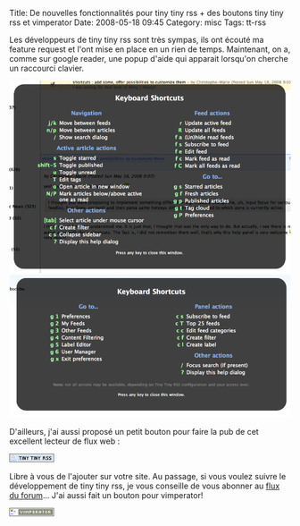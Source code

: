 Title: De nouvelles fonctionnalités pour tiny tiny rss + des boutons tiny tiny rss et vimperator
Date: 2008-05-18 09:45
Category: misc
Tags: tt-rss

Les développeurs de tiny tiny rss sont très sympas, ils ont écouté
ma feature request et l'ont mise en place en un rien de temps.
Maintenant, on a, comme sur google reader, une popup d'aide qui
apparait lorsqu'on cherche un raccourci clavier.

![tinytinyrss_popup1](images/tinytinyrss_popup1.png)
![tinytinyrss_popup2](images/tinytinyrss_popup2.png)

D'ailleurs, j'ai aussi proposé un petit bouton pour faire la pub de
cet excellent lecteur de flux web :

![tinytinyrss_button.png](images/tinytinyrss_button.png)

Libre à vous de l'ajouter sur votre site. Au passage, si vous voulez
suivre le développement de tiny tiny rss, je vous conseille de vous
abonner au [flux du forum](http://tt-rss.org/forum/rss.php)... J'ai aussi
fait un bouton pour vimperator!

![vimperator_button.png](images/vimperator_button.png)



